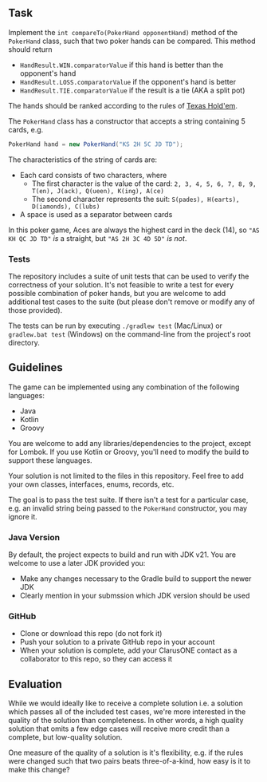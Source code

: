 ## Task
Implement the `int compareTo(PokerHand opponentHand)` method of the `PokerHand` class, such that two poker hands
can be compared. This method should return

- `HandResult.WIN.comparatorValue` if this hand is better than the opponent's hand 
- `HandResult.LOSS.comparatorValue` if the opponent's hand is better 
- `HandResult.TIE.comparatorValue` if the result is a tie (AKA a split pot) 

The hands should be ranked according to the rules of [Texas Hold'em](https://en.wikipedia.org/wiki/Texas_hold_%27em).

The `PokerHand` class has a constructor that accepts a string containing 5 cards, e.g.

```java
PokerHand hand = new PokerHand("KS 2H 5C JD TD");
```

The characteristics of the string of cards are:

- Each card consists of two characters, where
  - The first character is the value of the card: `2, 3, 4, 5, 6, 7, 8, 9, T(en), J(ack), Q(ueen), K(ing), A(ce)`
  - The second character represents the suit: `S(pades), H(earts), D(iamonds), C(lubs)`
- A space is used as a separator between cards

In this poker game, Aces are always the highest card in the deck (14), so `"AS KH QC JD TD"` _is_ a straight, but 
`"AS 2H 3C 4D 5D"` _is not_.

### Tests
The repository includes a suite of unit tests that can be used to verify the correctness of your solution. It's 
not feasible to write a test for every possible combination of poker hands, but you are welcome to add additional test
cases to the suite (but please don't remove or modify any of those provided). 

The tests can be run by executing `./gradlew test` (Mac/Linux) or `gradlew.bat test` (Windows) on the command-line 
from the project's root directory.

## Guidelines
The game can be implemented using any combination of the following languages: 
- Java 
- Kotlin
- Groovy 

You are welcome to add any libraries/dependencies to the project, except for Lombok. If you use Kotlin or Groovy, you'll need to modify the 
build to support these languages.

Your solution is not limited to the files in this repository. Feel free to add your own classes, interfaces, enums, records, etc. 

The goal is to pass the test suite. If there isn't a test for a particular case, e.g. an invalid string being passed to the `PokerHand` constructor, you may ignore it.

### Java Version
By default, the project expects to build and run with JDK v21. You are welcome to use a later JDK provided you:
- Make any changes necessary to the Gradle build to support the newer JDK
- Clearly mention in your submssion which JDK version should be used

### GitHub
- Clone or download this repo (do not fork it)
- Push your solution to a private GitHub repo in your account
- When your solution is complete, add your ClarusONE contact as a collaborator to this repo, so they can access it

## Evaluation
While we would ideally like to receive a complete solution i.e. a solution which passes all of the included test cases, 
we're more interested in the quality of the solution than completeness. In other words, a high quality solution that 
omits a few edge cases will receive more credit than a complete, but low-quality solution.

One measure of the quality of a solution is it's flexibility, e.g. if the rules were changed such that two pairs beats three-of-a-kind, how easy is it to make this change?
